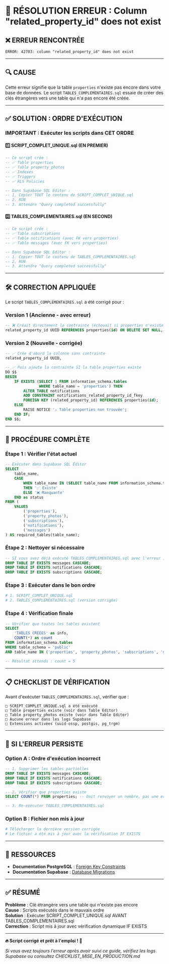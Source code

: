 # 🔧 RÉSOLUTION ERREUR : Column "related_property_id" does not exist

## ❌ ERREUR RENCONTRÉE

```
ERROR: 42703: column "related_property_id" does not exist
```

---

## 🔍 CAUSE

Cette erreur signifie que la table `properties` n'existe pas encore dans votre base de données. Le script `TABLES_COMPLEMENTAIRES.sql` essaie de créer des clés étrangères vers une table qui n'a pas encore été créée.

---

## ✅ SOLUTION : ORDRE D'EXÉCUTION

### IMPORTANT : Exécuter les scripts dans CET ORDRE

#### 1️⃣ **SCRIPT_COMPLET_UNIQUE.sql** (EN PREMIER)
```sql
-- Ce script crée :
-- ✅ Table properties
-- ✅ Table property_photos
-- ✅ Indexes
-- ✅ Triggers
-- ✅ RLS Policies

-- Dans Supabase SQL Editor :
-- 1. Copier TOUT le contenu de SCRIPT_COMPLET_UNIQUE.sql
-- 2. RUN
-- 3. Attendre "Query completed successfully"
```

#### 2️⃣ **TABLES_COMPLEMENTAIRES.sql** (EN SECOND)
```sql
-- Ce script crée :
-- ✅ Table subscriptions
-- ✅ Table notifications (avec FK vers properties)
-- ✅ Table messages (avec FK vers properties)

-- Dans Supabase SQL Editor :
-- 1. Copier TOUT le contenu de TABLES_COMPLEMENTAIRES.sql
-- 2. RUN
-- 3. Attendre "Query completed successfully"
```

---

## 🛠️ CORRECTION APPLIQUÉE

Le script `TABLES_COMPLEMENTAIRES.sql` a été corrigé pour :

### Version 1 (Ancienne - avec erreur)
```sql
-- ❌ Créait directement la contrainte (échouait si properties n'existe pas)
related_property_id UUID REFERENCES properties(id) ON DELETE SET NULL,
```

### Version 2 (Nouvelle - corrigée)
```sql
-- ✅ Crée d'abord la colonne sans contrainte
related_property_id UUID,

-- ✅ Puis ajoute la contrainte SI la table properties existe
DO $$ 
BEGIN
    IF EXISTS (SELECT 1 FROM information_schema.tables 
               WHERE table_name = 'properties') THEN
        ALTER TABLE notifications 
        ADD CONSTRAINT notifications_related_property_id_fkey 
        FOREIGN KEY (related_property_id) REFERENCES properties(id);
    ELSE
        RAISE NOTICE '⚠️ Table properties non trouvée';
    END IF;
END $$;
```

---

## 🚀 PROCÉDURE COMPLÈTE

### Étape 1 : Vérifier l'état actuel
```sql
-- Exécuter dans Supabase SQL Editor
SELECT 
    table_name,
    CASE 
        WHEN table_name IN (SELECT table_name FROM information_schema.tables WHERE table_schema = 'public')
        THEN '✅ Existe'
        ELSE '❌ Manquante'
    END as status
FROM (
    VALUES 
        ('properties'),
        ('property_photos'),
        ('subscriptions'),
        ('notifications'),
        ('messages')
) AS required_tables(table_name);
```

### Étape 2 : Nettoyer si nécessaire
```sql
-- SI vous avez déjà exécuté TABLES_COMPLEMENTAIRES.sql avec l'erreur :
DROP TABLE IF EXISTS messages CASCADE;
DROP TABLE IF EXISTS notifications CASCADE;
DROP TABLE IF EXISTS subscriptions CASCADE;
```

### Étape 3 : Exécuter dans le bon ordre
```bash
# 1. SCRIPT_COMPLET_UNIQUE.sql
# 2. TABLES_COMPLEMENTAIRES.sql (version corrigée)
```

### Étape 4 : Vérification finale
```sql
-- Vérifier que toutes les tables existent
SELECT 
    'TABLES CRÉÉES' as info,
    COUNT(*) as count
FROM information_schema.tables
WHERE table_schema = 'public' 
AND table_name IN ('properties', 'property_photos', 'subscriptions', 'notifications', 'messages');

-- Résultat attendu : count = 5
```

---

## 📋 CHECKLIST DE VÉRIFICATION

Avant d'exécuter `TABLES_COMPLEMENTAIRES.sql`, vérifier que :

```
□ SCRIPT_COMPLET_UNIQUE.sql a été exécuté
□ Table properties existe (voir dans Table Editor)
□ Table property_photos existe (voir dans Table Editor)
□ Aucune erreur dans les logs Supabase
□ Extensions activées (uuid-ossp, postgis, pg_trgm)
```

---

## 🔄 SI L'ERREUR PERSISTE

### Option A : Ordre d'exécution incorrect
```sql
-- 1. Supprimer les tables partielles
DROP TABLE IF EXISTS messages CASCADE;
DROP TABLE IF EXISTS notifications CASCADE;
DROP TABLE IF EXISTS subscriptions CASCADE;

-- 2. Vérifier que properties existe
SELECT COUNT(*) FROM properties; -- Doit renvoyer un nombre, pas une erreur

-- 3. Re-exécuter TABLES_COMPLEMENTAIRES.sql
```

### Option B : Fichier non mis à jour
```bash
# Télécharger la dernière version corrigée
# Le fichier a été mis à jour avec la vérification IF EXISTS
```

---

## 📖 RESSOURCES

- **Documentation PostgreSQL** : [Foreign Key Constraints](https://www.postgresql.org/docs/current/ddl-constraints.html#DDL-CONSTRAINTS-FK)
- **Documentation Supabase** : [Database Migrations](https://supabase.com/docs/guides/database/migrations)

---

## ✅ RÉSUMÉ

**Problème** : Clé étrangère vers une table qui n'existe pas encore  
**Cause** : Scripts exécutés dans le mauvais ordre  
**Solution** : Exécuter SCRIPT_COMPLET_UNIQUE.sql AVANT TABLES_COMPLEMENTAIRES.sql  
**Correction** : Script mis à jour avec vérification dynamique IF EXISTS  

---

**🔥 Script corrigé et prêt à l'emploi ! 💪**

*Si vous avez toujours l'erreur après avoir suivi ce guide, vérifiez les logs Supabase ou consultez CHECKLIST_MISE_EN_PRODUCTION.md*
